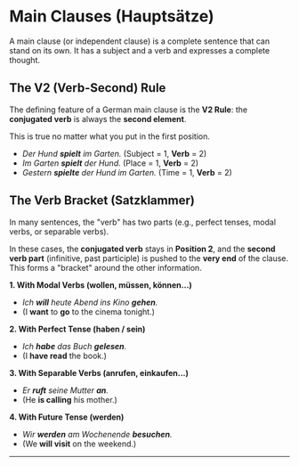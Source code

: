 # Main Clauses (Hauptsätze)

A main clause (or independent clause) is a complete sentence that can stand on its own. It has a subject and a verb and expresses a complete thought.

## The V2 (Verb-Second) Rule

The defining feature of a German main clause is the **V2 Rule**: the **conjugated verb** is always the **second element**.

This is true no matter what you put in the first position.

* *Der Hund **spielt** im Garten.* (Subject = 1, **Verb** = 2)
* *Im Garten **spielt** der Hund.* (Place = 1, **Verb** = 2)
* *Gestern **spielte** der Hund im Garten.* (Time = 1, **Verb** = 2)

## The Verb Bracket (Satzklammer)

In many sentences, the "verb" has two parts (e.g., perfect tenses, modal verbs, or separable verbs).

In these cases, the **conjugated verb** stays in **Position 2**, and the **second verb part** (infinitive, past participle) is pushed to the **very end** of the clause. This forms a "bracket" around the other information.

**1. With Modal Verbs (wollen, müssen, können...)**
* *Ich **will** heute Abend ins Kino **gehen**.*
* (I **want** to **go** to the cinema tonight.)

**2. With Perfect Tense (haben / sein)**
* *Ich **habe** das Buch **gelesen**.*
* (I **have read** the book.)

**3. With Separable Verbs (anrufen, einkaufen...)**
* *Er **ruft** seine Mutter **an**.*
* (He **is calling** his mother.)

**4. With Future Tense (werden)**
* *Wir **werden** am Wochenende **besuchen**.*
* (We **will visit** on the weekend.)

---